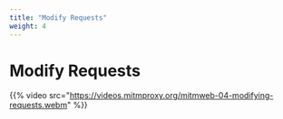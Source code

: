 ```yaml
---
title: "Modify Requests"
weight: 4
---
```


# Modify Requests

{{% video src="https://videos.mitmproxy.org/mitmweb-04-modifying-requests.webm" %}}
